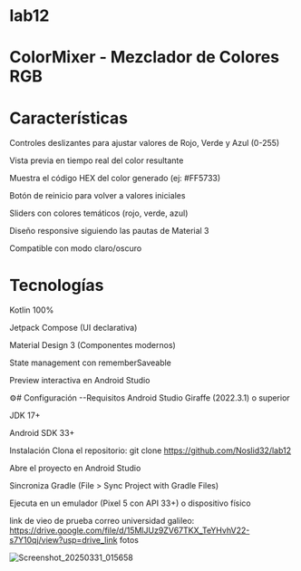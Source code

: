 # lab12
# ColorMixer - Mezclador de Colores RGB
# Características
Controles deslizantes para ajustar valores de Rojo, Verde y Azul (0-255)

Vista previa en tiempo real del color resultante

Muestra el código HEX del color generado (ej: #FF5733)

Botón de reinicio para volver a valores iniciales

Sliders con colores temáticos (rojo, verde, azul)

Diseño responsive siguiendo las pautas de Material 3

Compatible con modo claro/oscuro

# Tecnologías
Kotlin 100%

Jetpack Compose (UI declarativa)

Material Design 3 (Componentes modernos)

State management con rememberSaveable

Preview interactiva en Android Studio

⚙# Configuración
--Requisitos
Android Studio Giraffe (2022.3.1) o superior

JDK 17+

Android SDK 33+

Instalación
Clona el repositorio:
git clone https://github.com/Noslid32/lab12

Abre el proyecto en Android Studio

Sincroniza Gradle (File > Sync Project with Gradle Files)

Ejecuta en un emulador (Pixel 5 con API 33+) o dispositivo físico

link de vieo de prueba correo universidad galileo:
https://drive.google.com/file/d/15MlJUz9ZV67TKX_TeYHvhV22-s7Y10qj/view?usp=drive_link
fotos

![Screenshot_20250331_015658](https://github.com/user-attachments/assets/73ca5f39-d8c8-42b7-9fdf-2fd47fe4742b)
